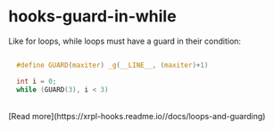 # hooks-guard-in-while

Like for loops, while loops must have a guard in their condition:

```c

  #define GUARD(maxiter) _g(__LINE__, (maxiter)+1)

  int i = 0;
  while (GUARD(3), i < 3)
```

<BR/>
[Read more](https://xrpl-hooks.readme.io//docs/loops-and-guarding)
